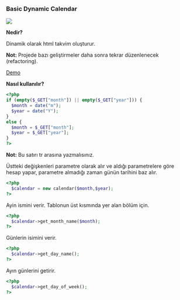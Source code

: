 ### Basic Dynamic Calendar
<p>
  <img src="https://hasimyerli.com/projects/images/project-img/calendar1.png">
</p>

**Nedir?**

Dinamik olarak html takvim oluşturur.

**Not:** Projede bazı geliştirmeler daha sonra tekrar düzenlenecek (refactoring).


[Demo](https://hasimyerli.com/projects/calendar-class.php)


**Nasıl kullanılır?**

```php
<?php
if (empty($_GET["month"]) || empty($_GET["year"])) {
  $month = date("m");
  $year = date("Y");
}
else {
  $month = $_GET["month"];
  $year = $_GET["year"];
}
?>
```
**Not:**  Bu satırı tr arasına yazmalısınız.

Üstteki değişkenleri parametre olarak alır ve aldığı parametrelere göre hesap yapar, parametre almadığı zaman günün tarihini baz alır.

```php
<?php
  $calendar = new calendar($month,$year);
?>
```
Ayin ismini verir. Tablonun üst kısmında yer alan bölüm için.

```php
<?php
  $calendar->get_month_name($month);
?>
```

Günlerin isimini verir.

```php
<?php
  $calendar->get_day_name();
?>
```

Ayın günlerini getirir.

```php
<?php
  $calendar->get_day_of_week();
?>
```
